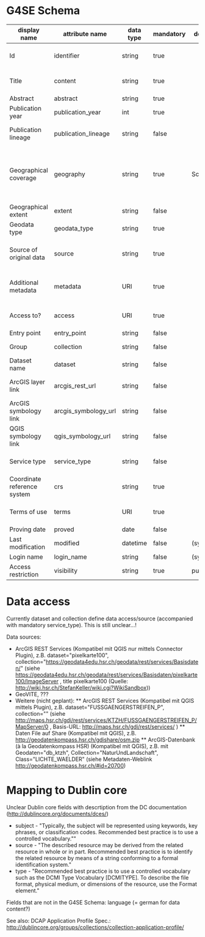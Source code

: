 # G4SE Schema

| display name                | attribute name      | data type | mandatory| default | dublin core | enumeration values                         | documentation                                                                                                                      |
|-----------------------------|-------------------- |-----------|----------|---------|-------------|--------------------------------------------|------------------------------------------------------------------------------------------------------------------------------------|
| Id                          | identifier          | string    | true     |         | identifier  |                                            | Identifier unique within G4SE; tbd. can be e.g. PREFIX+data_provider_id                                                            |
| Title                       | content             | string    | true     |         | title       |                                            | Metadata Record title (SK: Why not attr.name 'title'?)                                                                             |
| Abstract                    | abstract            | string    | true     |         | description |                                            | Multi line record abstract                                                                                                         |
| Publication year            | publication_year    | int       | true     |         | date        |                                            | Year of initial publication                                                                                                        |
| Publication lineage         | publication_lineage | string    | false    |         |             |                                            | Comma separated publication   year lineage (passed publications)                                                                   |
| Geographical coverage       | geography           | string    | true     | Schweiz | coverage    |                                            | Official BFS (Swiss Federal Statistical Office) geographical   description. Use largest covered unit (Municipality < Canton < CH). |
| Geographical extent         | extent              | string    | false    |         |             |                                            | BBox. Must be WSG84.                                                                                                               |
| Geodata type                | geodata_type        | string    | true     |         |             | raster, vector                             | Geodatatype of original data                                                                                                       |
| Source of original data     | source              | string    | true     |         | creator     |                                            | Contract partner for original data e.g. swisstopo, Canton xy... (ev. canton dept.?)                                                |
| Additional metadata         | metadata            | URI       | true     |         | relation    |                                            | URI to pdf or fileshare with several pdfs containing aditional Metadata                                                            |
| Access to?                  | access              | URI       | true     |         |             |                                            | URI to the detailed view of the record in GeoVITe or Portal (Zugang)                                                               |
| Entry point                 | entry_point         | string    | false    |         |             |                                            | Entry point ???                                                                                                                    |
| Group                       | collection          | string    | false    |         |             |                                            | Group name or feature dataset ???                                                                                                  |
| Dataset name                | dataset             | string    | false    |         |             |                                            | Dataset (in future ev. file name)                                                                                                  |
| ArcGIS layer link           | arcgis_rest_url     | string    | false    |         |             |                                            | Weblink to a file (.pitem) hosted on a G4SE share close to metadata                                                                |
| ArcGIS symbology link       | arcgis_symbology_url| string    | false    |         |             |                                            | Weblink to a file (.lyr) hosted on a G4SE share close to metadata                                                                  |
| QGIS symbology link         | qgis_symbology_url  | string    | false    |         |             |                                            | Weblink to a file (.sld) hosted on a G4SE share close to metadata                                                                  |
| Service type                | service_type        | string    | false    |         | format      | WMS,WFS,GeoVITe,FeatureService,ImageService| Service type (KES: more ArcGIS Services missing?)                                                                                  |
| Coordinate reference system | crs                 | string    | true     |         |             | LV03, LV95, WGS84                          | CRS of original data (EPSG)                                                                                                        |
| Terms of use                | terms               | URI       | true     |         | rights      |                                            | URI to PDF with information about the terms of use                                                                                 |
| Proving date                | proved              | date      | false    |         |             |                                            | Most recent proving date                                                                                                           |
| Last modification           | modified            | datetime  | false    | (system)|             |                                            | Most recent modification time                                                                                                      |
| Login name                  | login_name          | string    | false    | (system)| contributor |                                            | Metadata Author name                                                                                                               |
| Access restriction          | visibility          | string    | true     | public  |             | public, test, hsr-internal                 | Metadata visibility in front end                                                                                                   |

# Data access
Currently dataset and collection define data access/source (accompanied with mandatory service_type). This is still unclear...!

Data sources:
* ArcGIS REST Services (Kompatibel mit QGIS nur mittels Connector Plugin), z.B. dataset="pixelkarte100", collection="https://geodata4edu.hsr.ch/geodata/rest/services/Basisdaten/" (siehe https://geodata4edu.hsr.ch/geodata/rest/services/Basisdaten/pixelkarte100/ImageServer , title pixelkarte100  (Quelle: http://wiki.hsr.ch/StefanKeller/wiki.cgi?WikiSandbox))
* GeoVITE, ???
* Weitere (nicht geplant):
** ArcGIS REST Services (Kompatibel mit QGIS mittels Plugin), z.B. dataset="FUSSGAENGERSTREIFEN_P", collection="" (siehe http://maps.hsr.ch/gdi/rest/services/KTZH/FUSSGAENGERSTREIFEN_P/MapServer/0 , Basis-URL: http://maps.hsr.ch/gdi/rest/services/ )
** Daten File auf Share (Kompatibel mit QGIS), z.B. http://geodatenkompass.hsr.ch/gdishare/osm.zip 
** ArcGIS-Datenbank (à la Geodatenkompass HSR) (Kompatibel mit QGIS), z.B. mit Geodaten="db_ktzh",  Collection="NaturUndLandschaft", Class="LICHTE_WAELDER" (siehe Metadaten-Weblink http://geodatenkompass.hsr.ch/#id=20700)

# Mapping to Dublin core

Unclear Dublin core fields with descrtiption from the DC documentation (http://dublincore.org/documents/dces/)
* subject - "Typically, the subject will be represented using keywords, key phrases, or classification codes. Recommended best practice is to use a controlled vocabulary.""
* source - "The described resource may be derived from the related resource in whole or in part. Recommended best practice is to identify the related resource by means of a string conforming to a formal identification system."
* type - "Recommended best practice is to use a controlled vocabulary such as the DCMI Type Vocabulary [DCMITYPE]. To describe the file format, physical medium, or dimensions of the resource, use the Format element."

Fields that are not in the G4SE Schema: language (= german for data content?)

See also: DCAP Application Profile Spec.: http://dublincore.org/groups/collections/collection-application-profile/
